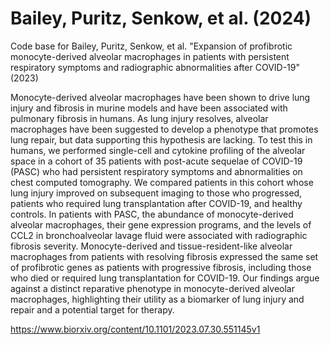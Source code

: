 # Bailey, Puritz, Senkow, et al. (2024)
Code base for Bailey, Puritz, Senkow, et al. "Expansion of profibrotic monocyte-derived alveolar macrophages in patients with persistent respiratory symptoms and radiographic abnormalities after COVID-19" (2023)

Monocyte-derived alveolar macrophages have been shown to drive lung injury and fibrosis in murine models and have been associated with pulmonary fibrosis in humans. As lung injury resolves, alveolar macrophages have been suggested to develop a phenotype that promotes lung repair, but data supporting this hypothesis are lacking. To test this in humans, we performed single-cell and cytokine profiling of the alveolar space in a cohort of 35 patients with post-acute sequelae of COVID-19 (PASC) who had persistent respiratory symptoms and abnormalities on chest computed tomography. We compared patients in this cohort whose lung injury improved on subsequent imaging to those who progressed, patients who required lung transplantation after COVID-19, and healthy controls. In patients with PASC, the abundance of monocyte-derived alveolar macrophages, their gene expression programs, and the levels of CCL2 in bronchoalveolar lavage fluid were associated with radiographic fibrosis severity. Monocyte-derived and tissue-resident-like alveolar macrophages from patients with resolving fibrosis expressed the same set of profibrotic genes as patients with progressive fibrosis, including those who died or required lung transplantation for COVID-19. Our findings argue against a distinct reparative phenotype in monocyte-derived alveolar macrophages, highlighting their utility as a biomarker of lung injury and repair and a potential target for therapy.

https://www.biorxiv.org/content/10.1101/2023.07.30.551145v1
